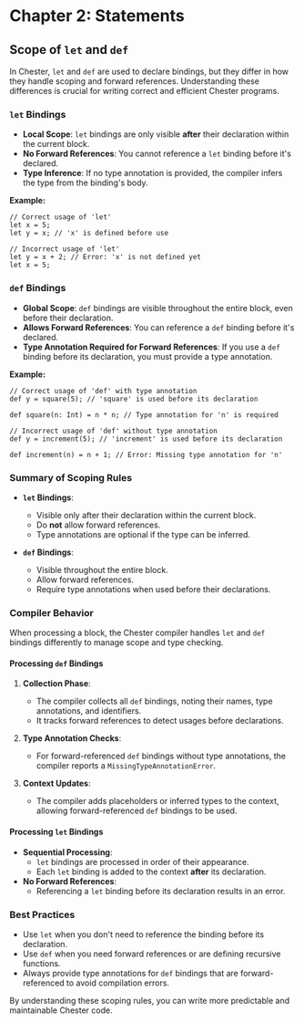 # Chapter 2: Statements

## Scope of `let` and `def`

In Chester, `let` and `def` are used to declare bindings, but they differ in how they handle scoping and forward references. Understanding these differences is crucial for writing correct and efficient Chester programs.

### `let` Bindings

- **Local Scope**: `let` bindings are only visible **after** their declaration within the current block.
- **No Forward References**: You cannot reference a `let` binding before it's declared.
- **Type Inference**: If no type annotation is provided, the compiler infers the type from the binding's body.

**Example:**

```chester,playground,editable
// Correct usage of 'let'
let x = 5;
let y = x; // 'x' is defined before use
```

```chester,playground,editable
// Incorrect usage of 'let'
let y = x + 2; // Error: 'x' is not defined yet
let x = 5;
```

### `def` Bindings

- **Global Scope**: `def` bindings are visible throughout the entire block, even before their declaration.
- **Allows Forward References**: You can reference a `def` binding before it's declared.
- **Type Annotation Required for Forward References**: If you use a `def` binding before its declaration, you must provide a type annotation.

**Example:**

```chester,playground,editable
// Correct usage of 'def' with type annotation
def y = square(5); // 'square' is used before its declaration

def square(n: Int) = n * n; // Type annotation for 'n' is required
```

```chester,playground,editable
// Incorrect usage of 'def' without type annotation
def y = increment(5); // 'increment' is used before its declaration

def increment(n) = n + 1; // Error: Missing type annotation for 'n'
```

### Summary of Scoping Rules

- **`let` Bindings**:
  - Visible only after their declaration within the current block.
  - Do **not** allow forward references.
  - Type annotations are optional if the type can be inferred.

- **`def` Bindings**:
  - Visible throughout the entire block.
  - Allow forward references.
  - Require type annotations when used before their declarations.

### Compiler Behavior

When processing a block, the Chester compiler handles `let` and `def` bindings differently to manage scope and type checking.

#### Processing `def` Bindings

1. **Collection Phase**:
   - The compiler collects all `def` bindings, noting their names, type annotations, and identifiers.
   - It tracks forward references to detect usages before declarations.

2. **Type Annotation Checks**:
   - For forward-referenced `def` bindings without type annotations, the compiler reports a `MissingTypeAnnotationError`.

3. **Context Updates**:
   - The compiler adds placeholders or inferred types to the context, allowing forward-referenced `def` bindings to be used.

#### Processing `let` Bindings

- **Sequential Processing**:
  - `let` bindings are processed in order of their appearance.
  - Each `let` binding is added to the context **after** its declaration.
- **No Forward References**:
  - Referencing a `let` binding before its declaration results in an error.

### Best Practices

- Use `let` when you don't need to reference the binding before its declaration.
- Use `def` when you need forward references or are defining recursive functions.
- Always provide type annotations for `def` bindings that are forward-referenced to avoid compilation errors.

By understanding these scoping rules, you can write more predictable and maintainable Chester code.